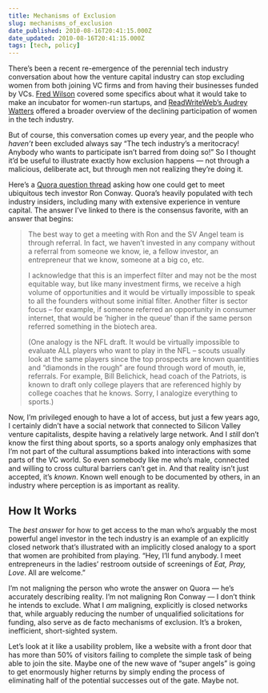 ```yaml
---
title: Mechanisms of Exclusion
slug: mechanisms_of_exclusion
date_published: 2010-08-16T20:41:15.000Z
date_updated: 2010-08-16T20:41:15.000Z
tags: [tech, policy]
---
```


There’s been a recent re-emergence of the perennial tech industry conversation about how the venture capital industry can stop excluding women from both joining VC firms and from having their businesses funded by VCs. [Fred Wilson](http://www.avc.com/a_vc/2010/07/xx-combinator.html) covered some specifics about what it would take to make an incubator for women-run startups, and [ReadWriteWeb’s Audrey Watters](http://www.readwriteweb.com/enterprise/2010/06/ncwit-report-examines-womens-d.php) offered a broader overview of the declining participation of women in the tech industry.

But of course, this conversation comes up every year, and the people who *haven’t* been excluded always say “The tech industry’s a meritocracy! Anybody who wants to participate isn’t barred from doing so!” So I thought it’d be useful to illustrate exactly how exclusion happens — not through a malicious, deliberate act, but through men not realizing they’re doing it.

Here’s a [Quora question thread](http://www.quora.com/What-do-you-need-to-get-a-meeting-with-and-then-present-to-Ron-Conway/answer/David-Lee) asking how one could get to meet ubiquitous tech investor Ron Conway. Quora’s heavily populated with tech industry insiders, including many with extensive experience in venture capital. The answer I’ve linked to there is the consensus favorite, with an answer that begins:

> The best way to get a meeting with Ron and the SV Angel team is through referral. In fact, we haven’t invested in any company without a referral from someone we know, ie, a fellow investor, an entrepreneur that we know, someone at a big co, etc.
> 
> I acknowledge that this is an imperfect filter and may not be the most equitable way, but like many investment firms, we receive a high volume of opportunities and it would be virtually impossible to speak to all the founders without some initial filter. Another filter is sector focus – for example, if someone referred an opportunity in consumer internet, that would be ‘higher in the queue’ than if the same person referred something in the biotech area.
> 
> (One analogy is the NFL draft. It would be virtually impossible to evaluate ALL players who want to play in the NFL – scouts usually look at the same players since the top prospects are known quantities and “diamonds in the rough” are found through word of mouth, ie, referrals. For example, Bill Belichick, head coach of the Patriots, is known to draft only college players that are referenced highly by college coaches that he knows. Sorry, I analogize everything to sports.)

Now, I’m privileged enough to have a lot of access, but just a few years ago, I certainly didn’t have a social network that connected to Silicon Valley venture capitalists, despite having a relatively large network. And I *still* don’t know the first thing about sports, so a sports analogy only emphasizes that I’m not part of the cultural assumptions baked into interactions with some parts of the VC world. So even somebody like me who’s male, connected and willing to cross cultural barriers can’t get in. And that reality isn’t just accepted, it’s *known*. Known well enough to be documented by others, in an industry where perception is as important as reality.

## How It Works

The *best answer* for how to get access to the man who’s arguably the most powerful angel investor in the tech industry is an example of an explicitly closed network that’s illustrated with an implicitly closed analogy to a sport that women are prohibited from playing. “Hey, I’ll fund anybody. I meet entrepreneurs in the ladies’ restroom outside of screenings of *Eat, Pray, Love*. All are welcome.”

I’m not maligning the person who wrote the answer on Quora — he’s accurately describing reality. I’m not maligning Ron Conway — I don’t think he intends to exclude. What I *am* maligning, explicitly is closed networks that, while arguably reducing the number of unqualified solicitations for funding, also serve as de facto mechanisms of exclusion. It’s a broken, inefficient, short-sighted system.

Let’s look at it like a usability problem, like a website with a front door that has more than 50% of visitors failing to complete the simple task of being able to join the site. Maybe one of the new wave of “super angels” is going to get enormously higher returns by simply ending the process of eliminating half of the potential successes out of the gate. Maybe not.

